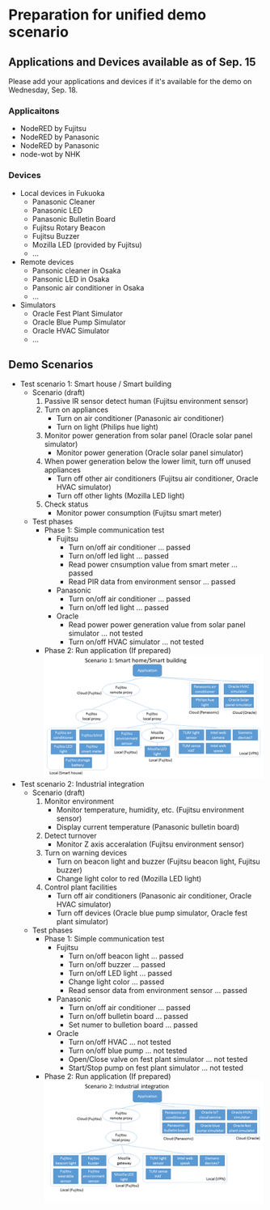 # Preparation for unified demo scenario

## Applications and Devices available as of Sep. 15

Please add your applications and devices if it's available for the demo on Wednesday, Sep. 18.

### Applicaitons
* NodeRED by Fujitsu
* NodeRED by Panasonic
* NodeRED by Panasonic
* node-wot by NHK

### Devices
* Local devices in Fukuoka
  * Panasonic Cleaner
  * Panasonic LED
  * Panasonic Bulletin Board
  * Fujitsu Rotary Beacon
  * Fujitsu Buzzer
  * Mozilla LED (provided by Fujitsu)
  * ...
* Remote devices
  * Pansonic cleaner in Osaka
  * Pansonic LED in Osaka
  * Pansonic air conditioner in Osaka
  * ...
* Simulators
  * Oracle Fest Plant Simulator
  * Oracle Blue Pump Simulator
  * Oracle HVAC Simulator
  * ...

## Demo Scenarios

- Test scenario 1: Smart house / Smart building
  - Scenario (draft)
    1. Passive IR sensor detect human (Fujitsu environment sensor)
    1. Turn on appliances
       - Turn on air conditioner (Panasonic air conditioner)
       - Turn on light (Philips hue light)
    1. Monitor power generation from solar panel (Oracle solar panel simulator)
       - Monitor power generation (Oracle solar panel simulator)
    1. When power generation below the lower limit, turn off unused appliances
       - Turn off other air conditioners (Fujitsu air conditioner, Oracle HVAC simulator)
       - Turn off other lights (Mozilla LED light)
    1. Check status
       - Monitor power consumption (Fujitsu smart meter)
  - Test phases
    - Phase 1: Simple communication test  
        - Fujitsu
          - Turn on/off air conditioner ... passed
          - Turn on/off led light ... passed
          - Read power cnsumption value from smart meter ... passed
          - Read PIR data from environment sensor ... passed
        - Panasonic
          - Turn on/off air conditioner ... passed
          - Turn on/off led light ... passed
        - Oracle
          - Read power power generation value from solar panel simulator ... not tested
          - Turn on/off HVAC simulator ... not tested
    - Phase 2: Run application (If prepared)
![scenario1][]
- Test scenario 2: Industrial integration
  - Scenario (draft)
    1. Monitor environment
       - Monitor temperature, humidity, etc. (Fujitsu environment sensor)
       - Display current temperature (Panasonic bulletin board)
    1. Detect turnover
       - Monitor Z axis acceralation (Fujitsu environment sensor)
    1. Turn on warning devices
       - Turn on beacon light and buzzer (Fujitsu beacon light, Fujitsu buzzer)
       - Change light color to red (Mozilla LED light)
    1. Control plant facilities
       - Turn off air conditioners (Panasonic air conditioner, Oracle HVAC simulator)
       - Turn off devices (Oracle blue pump simulator, Oracle fest plant simulator)
  - Test phases
    - Phase 1: Simple communication test  
        - Fujitsu
          - Turn on/off beacon light ... passed
          - Turn on/off buzzer ... passed
          - Turn on/off LED light ... passed
          - Change light color ... passed
          - Read sensor data from environment sensor ... passed
        - Panasonic
          - Turn on/off air conditioner ... passed
          - Turn on/off bulletin board ... passed
          - Set numer to bulletion board ... passed
        - Oracle
          - Turn on/off HVAC ... not tested
          - Turn on/off blue pump ... not tested
          - Open/Close valve on fest plant simulator ... not tested
          - Start/Stop pump on fest plant simulator ... not tested
    - Phase 2: Run application (If prepared)
![scenario2][]

[scenario1]:images/test_scenario_1.png
[scenario2]:images/test_scenario_2.png
